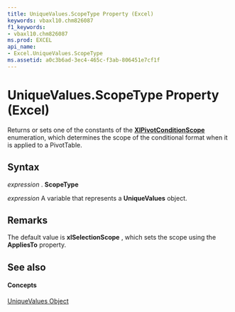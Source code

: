 ```yaml
---
title: UniqueValues.ScopeType Property (Excel)
keywords: vbaxl10.chm826087
f1_keywords:
- vbaxl10.chm826087
ms.prod: EXCEL
api_name:
- Excel.UniqueValues.ScopeType
ms.assetid: a0c3b6ad-3ec4-465c-f3ab-806451e7cf1f
---
```



# UniqueValues.ScopeType Property (Excel)

Returns or sets one of the constants of the  **[XlPivotConditionScope](xlpivotconditionscope-enumeration-excel.md)** enumeration, which determines the scope of the conditional format when it is applied to a PivotTable.


## Syntax

 _expression_ . **ScopeType**

 _expression_ A variable that represents a **UniqueValues** object.


## Remarks

The default value is  **xlSelectionScope** , which sets the scope using the **AppliesTo** property.


## See also


#### Concepts


[UniqueValues Object](uniquevalues-object-excel.md)

